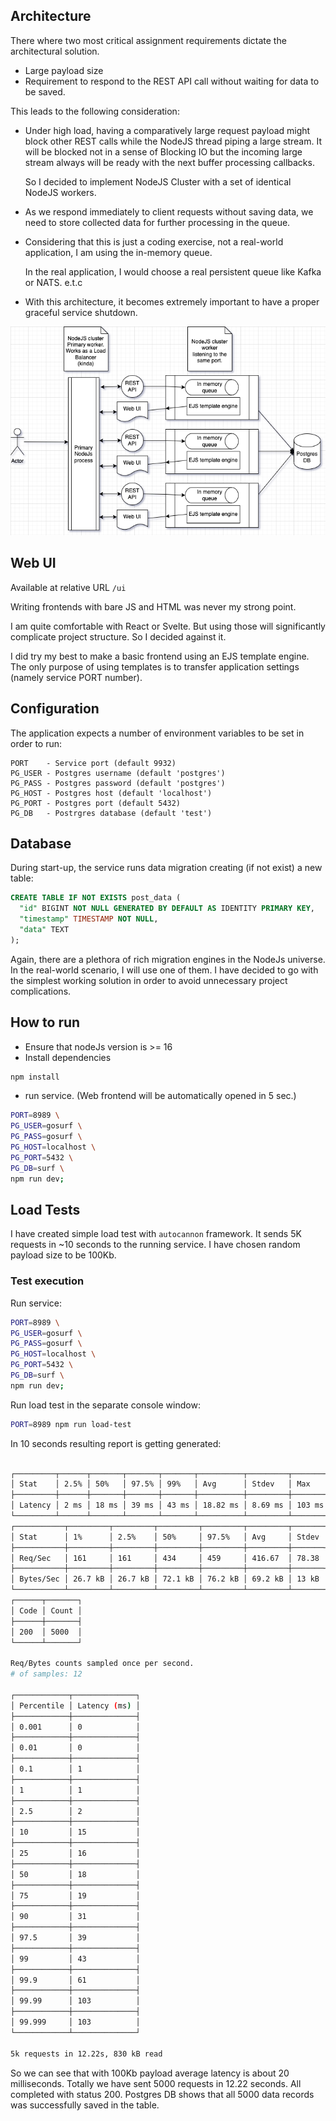 ## Architecture

There where two most critical assignment requirements dictate the architectural solution.

- Large payload size
- Requirement to respond to the REST API call without waiting for data to be saved.

This leads to the following consideration:

- Under high load, having a comparatively large request payload might block other REST calls while the NodeJS thread piping a large stream. It will be blocked not in a sense of Blocking IO but the incoming large stream always will be ready with the next buffer processing callbacks.

  So I decided to implement NodeJS Cluster with a set of identical NodeJS workers.

- As we respond immediately to client requests without saving data, we need to store collected data for further processing in the queue.

- Considering that this is just a coding exercise, not a real-world application, I am using the in-memory queue.

  In the real application, I would choose a real persistent queue like Kafka or NATS. e.t.c

- With this architecture, it becomes extremely important to have a proper graceful service shutdown.

![Architecture diagram](/doc/diagram.png)

## Web UI

Available at relative URL `/ui`

Writing frontends with bare JS and HTML was never my strong point.

I am quite comfortable with React or Svelte. But using those will significantly complicate project structure. So I decided against it.

I did try my best to make a basic frontend using an EJS template engine. The only purpose of using templates is to transfer application settings (namely service PORT number).

## Configuration

The application expects a number of environment variables to be set in order to run:

```text
PORT    - Service port (default 9932)
PG_USER - Postgres username (default 'postgres')
PG_PASS - Postgres password (default 'postgres')
PG_HOST - Postgres host (default 'localhost')
PG_PORT - Postgres port (default 5432)
PG_DB   - Postrgres database (default 'test')
```

## Database

During start-up, the service runs data migration creating (if not exist) a new table:

```SQL
CREATE TABLE IF NOT EXISTS post_data (
  "id" BIGINT NOT NULL GENERATED BY DEFAULT AS IDENTITY PRIMARY KEY,
  "timestamp" TIMESTAMP NOT NULL,
  "data" TEXT
);
```

Again, there are a plethora of rich migration engines in the NodeJs universe. In the real-world scenario, I will use one of them. I have decided to go with the simplest working solution in order to avoid unnecessary project complications.

## How to run

- Ensure that nodeJs version is >= 16
- Install dependencies
```bash
npm install
```
- run service. (Web frontend will be automatically opened in 5 sec.)

```bash
PORT=8989 \
PG_USER=gosurf \
PG_PASS=gosurf \
PG_HOST=localhost \
PG_PORT=5432 \
PG_DB=surf \
npm run dev;
```

## Load Tests

I have created simple load test with `autocannon` framework. It sends 5K requests in ~10 seconds to the running service.
I have chosen random payload size to be 100Kb.

### Test execution

Run service:
```bash
PORT=8989 \
PG_USER=gosurf \
PG_PASS=gosurf \
PG_HOST=localhost \
PG_PORT=5432 \
PG_DB=surf \
npm run dev;
```
Run load test in the separate console window:
```bash
PORT=8989 npm run load-test
```
In 10 seconds resulting report is getting generated:
```bash

┌─────────┬──────┬───────┬───────┬───────┬──────────┬─────────┬────────┐
│ Stat    │ 2.5% │ 50%   │ 97.5% │ 99%   │ Avg      │ Stdev   │ Max    │
├─────────┼──────┼───────┼───────┼───────┼──────────┼─────────┼────────┤
│ Latency │ 2 ms │ 18 ms │ 39 ms │ 43 ms │ 18.82 ms │ 8.69 ms │ 103 ms │
└─────────┴──────┴───────┴───────┴───────┴──────────┴─────────┴────────┘
┌───────────┬─────────┬─────────┬─────────┬─────────┬─────────┬───────┬─────────┐
│ Stat      │ 1%      │ 2.5%    │ 50%     │ 97.5%   │ Avg     │ Stdev │ Min     │
├───────────┼─────────┼─────────┼─────────┼─────────┼─────────┼───────┼─────────┤
│ Req/Sec   │ 161     │ 161     │ 434     │ 459     │ 416.67  │ 78.38 │ 161     │
├───────────┼─────────┼─────────┼─────────┼─────────┼─────────┼───────┼─────────┤
│ Bytes/Sec │ 26.7 kB │ 26.7 kB │ 72.1 kB │ 76.2 kB │ 69.2 kB │ 13 kB │ 26.7 kB │
└───────────┴─────────┴─────────┴─────────┴─────────┴─────────┴───────┴─────────┘
┌──────┬───────┐
│ Code │ Count │
├──────┼───────┤
│ 200  │ 5000  │
└──────┴───────┘

Req/Bytes counts sampled once per second.
# of samples: 12

┌────────────┬──────────────┐
│ Percentile │ Latency (ms) │
├────────────┼──────────────┤
│ 0.001      │ 0            │
├────────────┼──────────────┤
│ 0.01       │ 0            │
├────────────┼──────────────┤
│ 0.1        │ 1            │
├────────────┼──────────────┤
│ 1          │ 1            │
├────────────┼──────────────┤
│ 2.5        │ 2            │
├────────────┼──────────────┤
│ 10         │ 15           │
├────────────┼──────────────┤
│ 25         │ 16           │
├────────────┼──────────────┤
│ 50         │ 18           │
├────────────┼──────────────┤
│ 75         │ 19           │
├────────────┼──────────────┤
│ 90         │ 31           │
├────────────┼──────────────┤
│ 97.5       │ 39           │
├────────────┼──────────────┤
│ 99         │ 43           │
├────────────┼──────────────┤
│ 99.9       │ 61           │
├────────────┼──────────────┤
│ 99.99      │ 103          │
├────────────┼──────────────┤
│ 99.999     │ 103          │
└────────────┴──────────────┘

5k requests in 12.22s, 830 kB read
```
So we can see that with 100Kb payload average latency is about 20 milliseconds.
Totally we have sent 5000 requests in 12.22 seconds. All completed with status 200.
Postgres DB shows that all 5000 data records was successfully saved in the table. 
